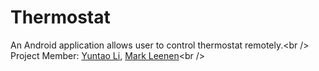 # Thermostat
An Android application allows user to control thermostat remotely.&lt;br /> Project Member: [Yuntao Li](y.li.2@student.tue.nl), [Mark Leenen](m.leenen@student.tue.nl)&lt;br />
